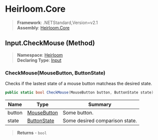 # Heirloom.Core

> **Framework**: .NETStandard,Version=v2.1  
> **Assembly**: [Heirloom.Core][0]

## Input.CheckMouse (Method)

> **Namespace**: [Heirloom][0]  
> **Declaring Type**: [Input][1]

### CheckMouse(MouseButton, ButtonState)

Checks if the lastest state of a mouse button matcheas the desired state.

```cs
public static bool CheckMouse(MouseButton button, ButtonState state)
```

| Name   | Type             | Summary                        |
|--------|------------------|--------------------------------|
| button | [MouseButton][2] | Some button.                   |
| state  | [ButtonState][3] | Some desired comparison state. |

> **Returns** - `bool`

[0]: ../../../Heirloom.Core.md
[1]: ../Input.md
[2]: ../MouseButton.md
[3]: ../ButtonState.md
